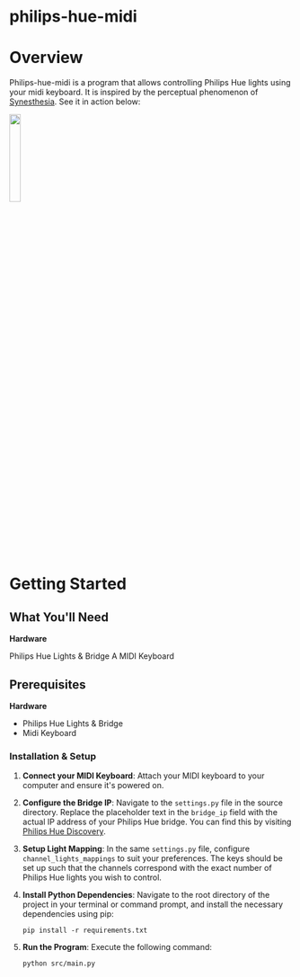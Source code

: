# philips-hue-midi

# Overview

Philips-hue-midi is a program that allows controlling Philips Hue lights using your midi keyboard. It is inspired by the
perceptual phenomenon of [Synesthesia](https://en.wikipedia.org/wiki/Synesthesia). See it in action below:

<p align="left">
  <img src="docs/demo.gif" width="20%">
</p>

# Getting Started

## What You'll Need

**Hardware**

Philips Hue Lights & Bridge
A MIDI Keyboard

## Prerequisites

**Hardware**

- Philips Hue Lights & Bridge
- Midi Keyboard

### Installation & Setup

1. **Connect your MIDI Keyboard**: Attach your MIDI keyboard to your computer and ensure it's powered on.

2. **Configure the Bridge IP**: Navigate to the `settings.py` file in the source directory. Replace the placeholder text
   in the `bridge_ip` field with the actual IP address of your Philips Hue bridge. You can find this by
   visiting [Philips Hue Discovery](https://discovery.meethue.com/).

3. **Setup Light Mapping**: In the same `settings.py` file, configure `channel_lights_mappings` to suit your
   preferences. The keys should be set up such that the channels correspond with the exact number of Philips Hue lights
   you wish to control.

4. **Install Python Dependencies**: Navigate to the root directory of the project in your terminal or command prompt,
   and install the necessary dependencies using pip:
   ```
   pip install -r requirements.txt
   ```
5. **Run the Program**: Execute the following command:
   ```
   python src/main.py
   ```
